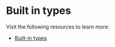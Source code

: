 # Built in types

Visit the following resources to learn more:

- [Built-in types](https://dart.dev/guides/language/language-tour#built-in-types)
